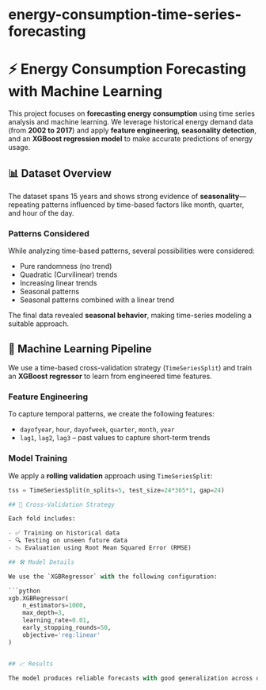 # energy-consumption-time-series-forecasting

# ⚡ Energy Consumption Forecasting with Machine Learning

This project focuses on **forecasting energy consumption** using time series analysis and machine learning. We leverage historical energy demand data (from **2002 to 2017**) and apply **feature engineering**, **seasonality detection**, and an **XGBoost regression model** to make accurate predictions of energy usage.

## 📊 Dataset Overview

The dataset spans 15 years and shows strong evidence of **seasonality**—repeating patterns influenced by time-based factors like month, quarter, and hour of the day.

### Patterns Considered

While analyzing time-based patterns, several possibilities were considered:

- Pure randomness (no trend)
- Quadratic (Curvilinear) trends
- Increasing linear trends
- Seasonal patterns
- Seasonal patterns combined with a linear trend

The final data revealed **seasonal behavior**, making time-series modeling a suitable approach.

## 🧠 Machine Learning Pipeline

We use a time-based cross-validation strategy (`TimeSeriesSplit`) and train an **XGBoost regressor** to learn from engineered time features.

### Feature Engineering

To capture temporal patterns, we create the following features:

- `dayofyear`, `hour`, `dayofweek`, `quarter`, `month`, `year`
- `lag1`, `lag2`, `lag3` – past values to capture short-term trends

### Model Training

We apply a **rolling validation** approach using `TimeSeriesSplit`:

```python
tss = TimeSeriesSplit(n_splits=5, test_size=24*365*1, gap=24)

## 🧪 Cross-Validation Strategy

Each fold includes:

- ✅ Training on historical data  
- 🔍 Testing on unseen future data  
- 📉 Evaluation using Root Mean Squared Error (RMSE)

## 🛠️ Model Details

We use the `XGBRegressor` with the following configuration:

```python
xgb.XGBRegressor(
    n_estimators=1000,
    max_depth=3,
    learning_rate=0.01,
    early_stopping_rounds=50,
    objective='reg:linear'
)


## 📈 Results

The model produces reliable forecasts with good generalization across different time windows. It captures both short-term lags and long-term seasonality, demonstrating the strength of combining **time-aware cross-validation** with **gradient boosting**.
